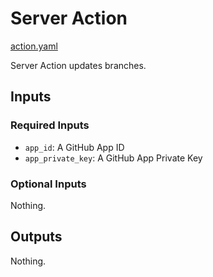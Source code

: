 # Server Action

[action.yaml](action.yaml)

Server Action updates branches.

## Inputs

### Required Inputs

- `app_id`: A GitHub App ID
- `app_private_key`: A GitHub App Private Key

### Optional Inputs

Nothing.

## Outputs

Nothing.

